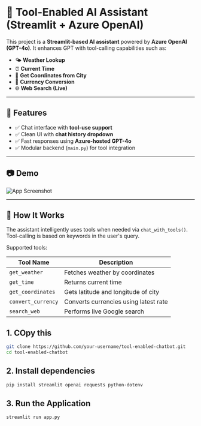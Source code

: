 # 🤖 Tool-Enabled AI Assistant (Streamlit + Azure OpenAI)

This project is a **Streamlit-based AI assistant** powered by **Azure OpenAI (GPT-4o)**. It enhances GPT with tool-calling capabilities such as:

- 🌤️ **Weather Lookup**
- ⏰ **Current Time**
- 📍 **Get Coordinates from City**
- 💱 **Currency Conversion**
- 🌐 **Web Search (Live)**

---

## 🚀 Features

- ✅ Chat interface with **tool-use support**
- ✅ Clean UI with **chat history dropdown**
- ✅ Fast responses using **Azure-hosted GPT-4o**
- ✅ Modular backend (`main.py`) for tool integration

---

## 📷 Demo

![App Screenshot](https://via.placeholder.com/800x400?text=Your+Screenshot+Here)



---

## 🧠 How It Works

The assistant intelligently uses tools when needed via `chat_with_tools()`. Tool-calling is based on keywords in the user's query.

Supported tools:

| Tool Name         | Description                         |
|------------------|-------------------------------------|
| `get_weather`    | Fetches weather by coordinates      |
| `get_time`       | Returns current time                |
| `get_coordinates`| Gets latitude and longitude of city |
| `convert_currency`| Converts currencies using latest rate |
| `search_web`     | Performs live Google search         |

## 1. COpy this 
```bash
git clone https://github.com/your-username/tool-enabled-chatbot.git
cd tool-enabled-chatbot
```
## 2. Install dependencies
```bash
pip install streamlit openai requests python-dotenv
```
## 3. Run the Application
```bash
streamlit run app.py
``` 

